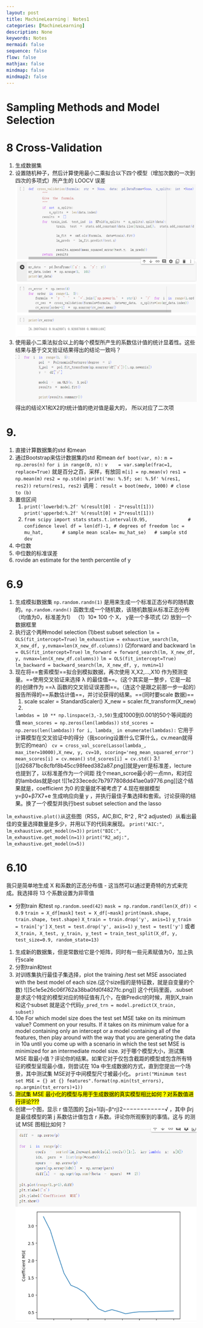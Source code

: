 ```yaml
---
layout: post
title: MachineLearning｜ Notes1
categories: [MachineLearning]
description: None
keywords: Notes
mermaid: false
sequence: false
flow: false
mathjax: false
mindmap: false
mindmap2: false
---
```

# Sampling Methods and Model Selection
# 8 Cross-Validation
1. 生成数据集
2. 设置随机种子，然后计算使用最小二乘拟合以下四个模型（增加次数的一次到四次的多项式）所产生的 LOOCV 误差
![](/images/posts/8a12a3b6920d745aa3dc8c5ac9d91b2.png)
3. 使用最小二乘法拟合以上的每个模型所产生的系数估计值的统计显着性。这些结果与基于交叉验证结果得出的结论一致吗？
![](/images/posts/0d0d451665de7e96251ac828dfe981c.png)
     得出的结论X1和X2的t统计值的绝对值是最大的， 所以对应了二次项
# 9. 
1. 直接计算数据集的std 和mean
2. 通过Bootstrap来估计数据集的std 和mean
    `def boot(var, n):`
    `m = np.zeros(n)` 
    `for i in range(0, n):` 
    `v    = var.sample(frac=1, replace=True)` 就是百分之百，采样，有放回
    `m[i] = np.mean(v)`
    `res1 = np.mean(m)`
    `res2 = np.std(m)`
    `print('mu: %.5f; se: %.5f' %(res1, res2))`
    `return(res1, res2)`
    调用： `result = boot(medv, 1000) # close to (b)`
3. 置信区间
     1. `print('lowerbd:%.2f' %(result[0] - 2*result[1]))`
         `print('upperbd:%.2f' %(result[0] + 2*result[1]))`
     2. `from scipy import stats`
        `stats.t.interval(0.95,               # confidence level`
         `df = len(df)-1, # degrees of freedom`
         `loc = mu_hat,       # sample mean`
         `scale= mu_hat_se)   # sample std dev`
  4. 中位数
  5. 中位数的标准误差
  6. rovide an estimate for the tenth percentile of y 
  # 6.9
1. 生成模拟数据集
`np.random.randn(1)` 是用来生成一个标准正态分布的随机数的。`np.random.randn()` 函数生成一个随机数，该随机数服从标准正态分布（均值为0，标准差为1）
    （1）10* 100 个 X， y是一个多项式
      (2) 放到一个数据框里
 2. 执行这个两种model selection
    (1)best subset selection
`lm = OLS(fit_intercept=True)`
 `lm_exhaustive = exhaustive_search(lm, X_new_df, y,nvmax=len(X_new_df.columns))`
     (2)forward and backward
`lm = OLS(fit_intercept=True)`
`lm_forward = forward_search(lm, X_new_df, y, nvmax=len(X_new_df.columns))`
`lm = OLS(fit_intercept=True)`
`lm_backward = backward_search(lm, X_new_df, y, nvmin=1)`
3. 现在将==套索模型==拟合到模拟数据，再次使用 X,X2,…,X10 作为预测变量。==使用交叉验证来选择 λ 的最佳值==。(这个其实是一整步，它是一起的)创建作为 ==λ 函数的交叉验证误差图==。（连这个是跟之前那一步一起的）报告所得的==系数估计值==，并讨论获得的结果。==(同时要scale 数据)==
    1. scale
        scaler = StandardScaler()
         X_new = scaler.fit_transform(X_new)
    2.
	`lambdas = 10 ** np.linspace(3,-3,50)`生成1000到0.001的50个等间距的值
	`mean_scores = np.zeros(len(lambdas))`
	`std_scores = np.zeros(len(lambdas))`
	`for i, lambda_ in enumerate(lambdas):`  它用于计算模型在交叉验证中的得分（我scoring设置什么它算什么，cv.mean就得到它的mean）
	    `cv = cross_val_score(Lasso(lambda_, max_iter=10000),X_new, y, cv=10, scoring='neg_mean_squared_error')`
	    `mean_scores[i] = cv.mean()`
	    `std_scores[i] = cv.std()`
	3.![[d26871bc8cfbf8b45cc98feed382a87.png]]就是yerr是标准差，lecture也提到了，以标准差作为一个间距
	 找个mean_scroe最小的一点mn，和对应的lambdas就是opt
	![[1e233ecedc7b7977808dd41ae0a9776.png]]这个结果就是，coefficient 为0 的变量就不被考虑了
4.现在根据模型 y=β0+β7X7+e 生成响应向量 y ，并执行最佳子集选择和套索。讨论获得的结果。换了一个模型并执行best subset selection and the lasso 

`lm_exhaustive.plot()`从这些图（RSS，AIC,BIC, R^2 , R^2 adjusted）从看出最佳的变量选择数量是多少，并用以下的代码来展现。
`print("AIC:", lm_exhaustive.get_model(n=3))`
`print("BIC:", lm_exhaustive.get_model(n=1))`
`print("R2_adj:", lm_exhaustive.get_model(n=5))`
# 6.10
我只是简单地生成 X 和系数的正态分布值 - 这当然可以通过更奇特的方式来完成。我选择将 13 个系数设置为非零值
- 分割train 和test
    `np.random.seed(42)`
    `mask = np.random.rand(len(X_df)) < 0.9`
    `train = X_df[mask]`
    `test = X_df[~mask]`
    `print(mask.shape, train.shape, test.shape)`
    `X_train = train.drop('y', axis=1)`
    `y_train = train['y']`
    `X_test = test.drop('y', axis=1)`
    `y_test = test['y']`
     或者
    `X_train, X_test, y_train, y_test = train_test_split(X_df, y, test_size=0.9, random_state=13)`
1. 生成新的数据集，但是常数给它是个矩阵，同时有一些元素赋值为0，加上执行scale
2. 分割train和test
3. 对训练集执行最佳子集选择，plot the training /test set MSE associated with the best model of each size.(这个size指的是特征数，就是自变量的个数)
![[5c1e5e26c06f762a38ba0fd0f4827fc.png]]
这个代码里面，.subset是求这个特定的模型对应的特征值有几个，在做Predict的时候，用到X_train和这个subset 就是这个代码`y_pred_trn = model.predict(X_train, subset)`
4. 10e For which model size does the test set MSE take on its minimum value? Comment on your results. If it takes on its minimum value for a model containing only an intercept or a model containing all of the features, then play around with the way that you are generating the data in 10a until you come up with a scenario in which the test set MSE is minimized for an intermediate model size. 对于哪个模型大小，测试集 MSE 取最小值？评论你的结果。如果它对于仅包含截距的模型或包含所有特征的模型呈现最小值，则尝试在 10a 中生成数据的方式，直到您提出一个场景，其中测试集 MSE对于中间模型尺寸被最小化。
     `print("Minimum test set MSE = {} at {} features".format(np.min(tst_errors), np.argmin(tst_errors)+1))`
5. <mark class="hltr-red">测试集 MSE 最小化的模型与用于生成数据的真实模型相比如何？对系数值进行评论???</mark>
6.  创建一个图，显示 r 值范围的 ∑pj=1(βj−β^rj)2−−−−−−−−−−−−√ ，其中 βrj 是最佳模型的第 j 系数估计值包含 r 系数。评论你所观察到的事情。这与 的测试 MSE 图相比如何？
     ![](/images/posts/617ccab94fb32d28a5da45066d0bc40.png)